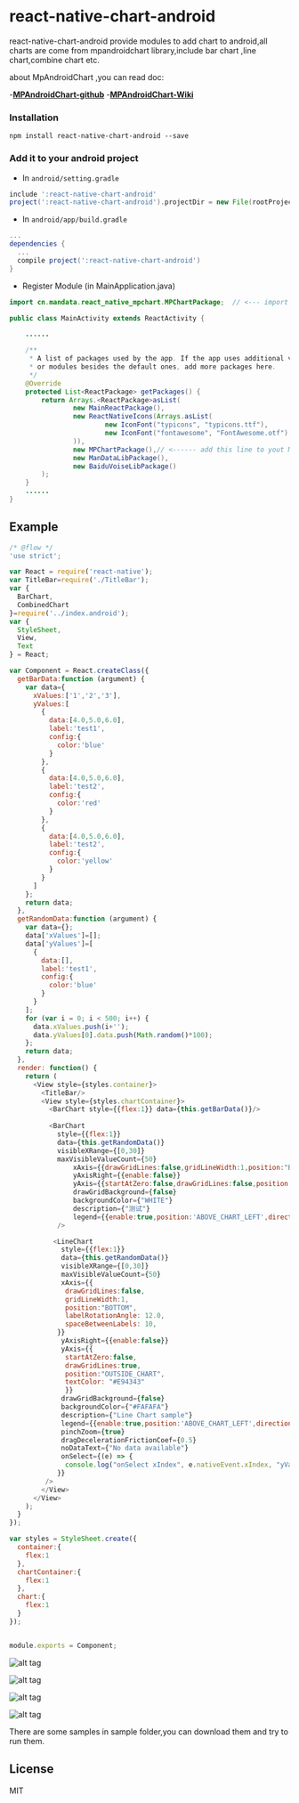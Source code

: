 # react-native-chart-android
react-native-chart-android provide modules to add chart to android,all charts are come from mpandroidchart library,include bar chart ,line chart,combine chart etc.

about MpAndroidChart ,you can read doc:

-[**MPAndroidChart-github**](https://github.com/PhilJay/MPAndroidChart/) 
-[**MPAndroidChart-Wiki**](https://github.com/PhilJay/MPAndroidChart/wiki) 


### Installation

```
npm install react-native-chart-android --save
```

### Add it to your android project

* In `android/setting.gradle`

```gradle
include ':react-native-chart-android'
project(':react-native-chart-android').projectDir = new File(rootProject.projectDir, '../node_modules/react-native-chart-android/android')
```

* In `android/app/build.gradle`

```gradle
...
dependencies {
  ...
  compile project(':react-native-chart-android')
}
```

* Register Module (in MainApplication.java)

```java
import cn.mandata.react_native_mpchart.MPChartPackage;  // <--- import

public class MainActivity extends ReactActivity {

    ......

    /**
     * A list of packages used by the app. If the app uses additional views
     * or modules besides the default ones, add more packages here.
     */
    @Override
    protected List<ReactPackage> getPackages() {
        return Arrays.<ReactPackage>asList(
                new MainReactPackage(),
                new ReactNativeIcons(Arrays.asList(
                        new IconFont("typicons", "typicons.ttf"),
                        new IconFont("fontawesome", "FontAwesome.otf")
                )),
                new MPChartPackage(),// <------ add this line to yout MainActivity class
                new ManDataLibPackage(),
                new BaiduVoiseLibPackage()
        );
    }
    ......
}
```

## Example
```javascript
/* @flow */
'use strict';

var React = require('react-native');
var TitleBar=require('./TitleBar');
var {
  BarChart,
  CombinedChart
}=require('../index.android');
var {
  StyleSheet,
  View,
  Text
} = React;

var Component = React.createClass({
  getBarData:function (argument) {
    var data={
      xValues:['1','2','3'],
      yValues:[
        {
          data:[4.0,5.0,6.0],
          label:'test1',
          config:{
            color:'blue'
          }
        },
        {
          data:[4.0,5.0,6.0],
          label:'test2',
          config:{
            color:'red'
          }
        },
        {
          data:[4.0,5.0,6.0],
          label:'test2',
          config:{
            color:'yellow'
          }
        }
      ]
    };  
    return data;
  },
  getRandomData:function (argument) {
    var data={};
    data['xValues']=[];
    data['yValues']=[
      {
        data:[],
        label:'test1',
        config:{
          color:'blue'
        }
      }
    ];
    for (var i = 0; i < 500; i++) {
      data.xValues.push(i+'');
      data.yValues[0].data.push(Math.random()*100);
    };
    return data;
  },
  render: function() {
    return (
      <View style={styles.container}>
        <TitleBar/>
        <View style={styles.chartContainer}>
          <BarChart style={{flex:1}} data={this.getBarData()}/>
         
          <BarChart 
            style={{flex:1}} 
            data={this.getRandomData()}
            visibleXRange={[0,30]}
            maxVisibleValueCount={50} 
                xAxis={{drawGridLines:false,gridLineWidth:1,position:"BOTTOM"}}
                yAxisRight={{enable:false}} 
                yAxis={{startAtZero:false,drawGridLines:false,position:"INSIDE_CHART"}}
                drawGridBackground={false}
                backgroundColor={"WHITE"} 
                description={"测试"}
                legend={{enable:true,position:'ABOVE_CHART_LEFT',direction:"LEFT_TO_RIGHT"}}
            />

           <LineChart 
             style={{flex:1}} 
             data={this.getRandomData()}
             visibleXRange={[0,30]}
             maxVisibleValueCount={50} 
             xAxis={{
              drawGridLines:false,
              gridLineWidth:1,
              position:"BOTTOM",
              labelRotationAngle: 12.0,
              spaceBetweenLabels: 10,
            }}
             yAxisRight={{enable:false}} 
             yAxis={{
              startAtZero:false,
              drawGridLines:true,
              position:"OUTSIDE_CHART",
              textColor: "#E94343"
              }}
             drawGridBackground={false}
             backgroundColor={"#FAFAFA"} 
             description={"Line Chart sample"}
             legend={{enable:true,position:'ABOVE_CHART_LEFT',direction:"LEFT_TO_RIGHT", legendForm: "CIRCLE"}}
             pinchZoom={true}
             dragDecelerationFrictionCoef={0.5}
             noDataText={"No data available"}
             onSelect={(e) => {
              console.log("onSelect xIndex", e.nativeEvent.xIndex, "yValue:", e.nativeEvent.yValue);
            }}
         />
        </View>
      </View>
    );
  }
});

var styles = StyleSheet.create({
  container:{
    flex:1
  },
  chartContainer:{
    flex:1
  },
  chart:{
    flex:1
  }
});


module.exports = Component;

```
![alt tag](https://github.com/dovandu/react-native-chart-android/blob/master/screenshort/device-2018-10-17-101108.png)

![alt tag](https://github.com/dovandu/react-native-chart-android/blob/master/screenshort/device-2018-10-17-101130.png)

![alt tag](https://github.com/dovandu/react-native-chart-android/blob/master/screenshort/device-2018-10-17-101226.png)

![alt tag](https://github.com/dovandu/react-native-chart-android/blob/master/screenshort/device-2018-10-17-101239.png)

There are some samples in sample folder,you can download them and try to run them.
## License
MIT
